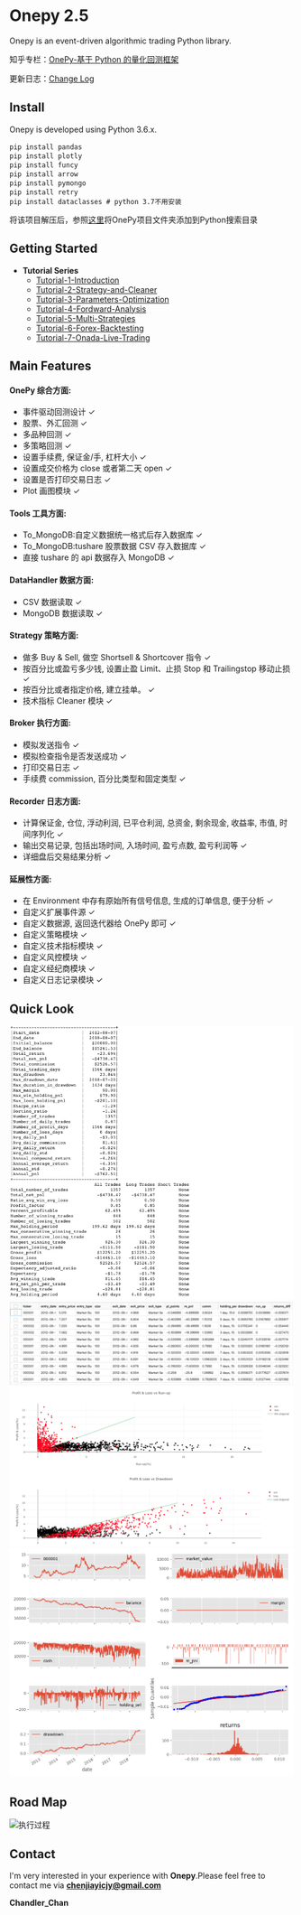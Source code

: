 # Onepy 2.5

Onepy is an event-driven algorithmic trading Python library.

知乎专栏：[OnePy-基于 Python 的量化回测框架](https://zhuanlan.zhihu.com/onepy)

更新日志：[Change Log](CHANGE_LOG.md)

## Install

Onepy is developed using Python 3.6.x. 

```{python}
pip install pandas
pip install plotly
pip install funcy
pip install arrow
pip install pymongo
pip install retry
pip install dataclasses # python 3.7不用安装
```

将该项目解压后，参照[这里](https://www.jianshu.com/p/cb6447e1cf88)将OnePy项目文件夹添加到Python搜索目录


## Getting Started

- **Tutorial Series**
  - [Tutorial-1-Introduction](./examples/Tutorial-1-Introduction)
  - [Tutorial-2-Strategy-and-Cleaner](./examples/Tutorial-2-Strategy-and-Cleaner)
  - [Tutorial-3-Parameters-Optimization](./examples/Tutorial-3-Parameters-Optimization)
  - [Tutorial-4-Fordward-Analysis](./examples/Tutorial-4-Fordward-Analysis)
  - [Tutorial-5-Multi-Strategies](./examples/Tutorial-5-Multi-Strategies)
  - [Tutorial-6-Forex-Backtesting](./examples/Tutorial-6-Forex-Backtesting)
  - [Tutorial-7-Onada-Live-Trading](./examples/Tutorial-7-Onada-Live-Trading)



## Main Features

#### OnePy 综合方面:

*   事件驱动回测设计 ✓
*   股票、外汇回测 ✓
*   多品种回测 ✓
*   多策略回测 ✓
*   设置手续费, 保证金/手, 杠杆大小 ✓
*   设置成交价格为 close 或者第二天 open ✓
*   设置是否打印交易日志 ✓
*   Plot 画图模块 ✓

#### Tools 工具方面:

*   To_MongoDB:自定义数据统一格式后存入数据库 ✓
*   To_MongoDB:tushare 股票数据 CSV 存入数据库 ✓
*   直接 tushare 的 api 数据存入 MongoDB ✓

#### DataHandler 数据方面:

*   CSV 数据读取 ✓
*   MongoDB 数据读取 ✓

#### Strategy 策略方面:

*   做多 Buy & Sell, 做空 Shortsell & Shortcover 指令 ✓
*   按百分比或盈亏多少钱, 设置止盈 Limit、止损 Stop 和 Trailingstop 移动止损 ✓
*   按百分比或者指定价格, 建立挂单。 ✓
*   技术指标 Cleaner 模块 ✓

#### Broker 执行方面:

*   模拟发送指令 ✓
*   模拟检查指令是否发送成功 ✓
*   打印交易日志 ✓
*   手续费 commission, 百分比类型和固定类型 ✓

#### Recorder 日志方面:

*   计算保证金, 仓位, 浮动利润, 已平仓利润, 总资金, 剩余现金, 收益率, 市值, 时间序列化 ✓
*   输出交易记录, 包括出场时间, 入场时间, 盈亏点数, 盈亏利润等 ✓
*   详细盘后交易结果分析 ✓

#### 延展性方面:

*   在 Environment 中存有原始所有信号信息, 生成的订单信息, 便于分析 ✓
*   自定义扩展事件源 ✓
*   自定义数据源, 返回迭代器给 OnePy 即可 ✓
*   自定义策略模块 ✓
*   自定义技术指标模块 ✓
*   自定义风控模块 ✓
*   自定义经纪商模块 ✓
*   自定义日志记录模块 ✓

## Quick Look

![Plot](./docs/Summary-Plot.png)
![Plot](./docs/Trade-Analysis.png)
![Plot](./docs/Matplotlib-Plot.png)


## Road Map

![执行过程](docs/OnePy_执行过程.png)

## Contact

I'm very interested in your experience with **Onepy**.Please feel free to
contact me via **chenjiayicjy@gmail.com**

**Chandler_Chan**
